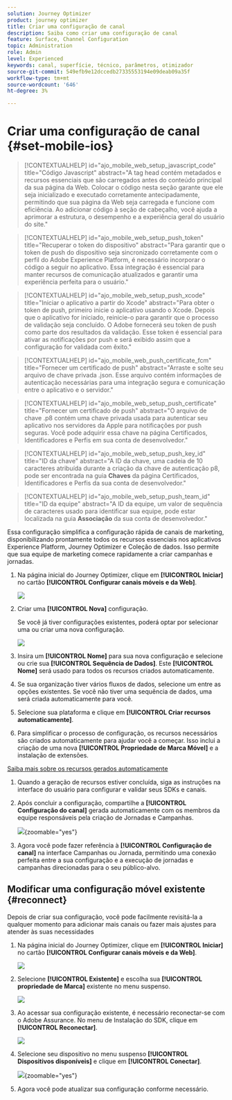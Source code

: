 ```yaml
---
solution: Journey Optimizer
product: journey optimizer
title: Criar uma configuração de canal
description: Saiba como criar uma configuração de canal
feature: Surface, Channel Configuration
topic: Administration
role: Admin
level: Experienced
keywords: canal, superfície, técnico, parâmetros, otimizador
source-git-commit: 549efb9e12dccedb27335553194e09deab09a35f
workflow-type: tm+mt
source-wordcount: '646'
ht-degree: 3%

---
```


# Criar uma configuração de canal {#set-mobile-ios}

>[!CONTEXTUALHELP]
>id="ajo_mobile_web_setup_javascript_code"
>title="Código Javascript"
>abstract="A tag head contém metadados e recursos essenciais que são carregados antes do conteúdo principal da sua página da Web. Colocar o código nesta seção garante que ele seja inicializado e executado corretamente antecipadamente, permitindo que sua página da Web seja carregada e funcione com eficiência. Ao adicionar código à seção de cabeçalho, você ajuda a aprimorar a estrutura, o desempenho e a experiência geral do usuário do site."

>[!CONTEXTUALHELP]
>id="ajo_mobile_web_setup_push_token"
>title="Recuperar o token do dispositivo"
>abstract="Para garantir que o token de push do dispositivo seja sincronizado corretamente com o perfil do Adobe Experience Platform, é necessário incorporar o código a seguir no aplicativo. Essa integração é essencial para manter recursos de comunicação atualizados e garantir uma experiência perfeita para o usuário."

>[!CONTEXTUALHELP]
>id="ajo_mobile_web_setup_push_xcode"
>title="Iniciar o aplicativo a partir do Xcode"
>abstract="Para obter o token de push, primeiro inicie o aplicativo usando o Xcode. Depois que o aplicativo for iniciado, reinicie-o para garantir que o processo de validação seja concluído. O Adobe fornecerá seu token de push como parte dos resultados da validação. Esse token é essencial para ativar as notificações por push e será exibido assim que a configuração for validada com êxito."

>[!CONTEXTUALHELP]
>id="ajo_mobile_web_push_certificate_fcm"
>title="Fornecer um certificado de push"
>abstract="Arraste e solte seu arquivo de chave privada .json. Esse arquivo contém informações de autenticação necessárias para uma integração segura e comunicação entre o aplicativo e o servidor."

>[!CONTEXTUALHELP]
>id="ajo_mobile_web_setup_push_certificate"
>title="Fornecer um certificado de push"
>abstract="O arquivo de chave .p8 contém uma chave privada usada para autenticar seu aplicativo nos servidores da Apple para notificações por push seguras. Você pode adquirir essa chave na página Certificados, Identificadores e Perfis em sua conta de desenvolvedor."

>[!CONTEXTUALHELP]
>id="ajo_mobile_web_setup_push_key_id"
>title="ID da chave"
>abstract="A ID da chave, uma cadeia de 10 caracteres atribuída durante a criação da chave de autenticação p8, pode ser encontrada na guia **Chaves** da página Certificados, Identificadores e Perfis da sua conta de desenvolvedor."

>[!CONTEXTUALHELP]
>id="ajo_mobile_web_setup_push_team_id"
>title="ID da equipe"
>abstract="A ID da equipe, um valor de sequência de caracteres usado para identificar sua equipe, pode estar localizada na guia **Associação** da sua conta de desenvolvedor."

Essa configuração simplifica a configuração rápida de canais de marketing, disponibilizando prontamente todos os recursos essenciais nos aplicativos Experience Platform, Journey Optimizer e Coleção de dados. Isso permite que sua equipe de marketing comece rapidamente a criar campanhas e jornadas.

1. Na página inicial do Journey Optimizer, clique em **[!UICONTROL Iniciar]** no cartão **[!UICONTROL Configurar canais móveis e da Web]**.

   ![](assets/guided-setup-config-1.png)

1. Criar uma **[!UICONTROL Nova]** configuração.

   Se você já tiver configurações existentes, poderá optar por selecionar uma ou criar uma nova configuração.

   ![](assets/guided-setup-config-2.png)

1. Insira um **[!UICONTROL Nome]** para sua nova configuração e selecione ou crie sua **[!UICONTROL Sequência de Dados]**. Este **[!UICONTROL Nome]** será usado para todos os recursos criados automaticamente.

1. Se sua organização tiver vários fluxos de dados, selecione um entre as opções existentes. Se você não tiver uma sequência de dados, uma será criada automaticamente para você.

1. Selecione sua plataforma e clique em **[!UICONTROL Criar recursos automaticamente]**.

1. Para simplificar o processo de configuração, os recursos necessários são criados automaticamente para ajudar você a começar. Isso inclui a criação de uma nova **[!UICONTROL Propriedade de Marca Móvel]** e a instalação de extensões.

[Saiba mais sobre os recursos gerados automaticamente](set-mobile-config.md#auto-create-resources)

1. Quando a geração de recursos estiver concluída, siga as instruções na interface do usuário para configurar e validar seus SDKs e canais.

1. Após concluir a configuração, compartilhe a **[!UICONTROL Configuração do canal]** gerada automaticamente com os membros da equipe responsáveis pela criação de Jornadas e Campanhas.

   ![](assets/guided-setup-config-ios-8.png){zoomable="yes"}

1. Agora você pode fazer referência à **[!UICONTROL Configuração de canal]** na interface Campanhas ou Jornada, permitindo uma conexão perfeita entre a sua configuração e a execução de jornadas e campanhas direcionadas para o seu público-alvo.

## Modificar uma configuração móvel existente {#reconnect}

Depois de criar sua configuração, você pode facilmente revisitá-la a qualquer momento para adicionar mais canais ou fazer mais ajustes para atender às suas necessidades

1. Na página inicial do Journey Optimizer, clique em **[!UICONTROL Iniciar]** no cartão **[!UICONTROL Configurar canais móveis e da Web]**.

   ![](assets/guided-setup-config-1.png)

1. Selecione **[!UICONTROL Existente]** e escolha sua **[!UICONTROL propriedade de Marca]** existente no menu suspenso.

   ![](assets/guided-setup-config-ios-9.png)

1. Ao acessar sua configuração existente, é necessário reconectar-se com o Adobe Assurance. No menu de Instalação do SDK, clique em **[!UICONTROL Reconectar]**.

   ![](assets/guided-setup-config-ios-10.png)

1. Selecione seu dispositivo no menu suspenso **[!UICONTROL Dispositivos disponíveis]** e clique em **[!UICONTROL Conectar]**.

   ![](assets/guided-setup-config-ios-11.png){zoomable="yes"}

1. Agora você pode atualizar sua configuração conforme necessário.
